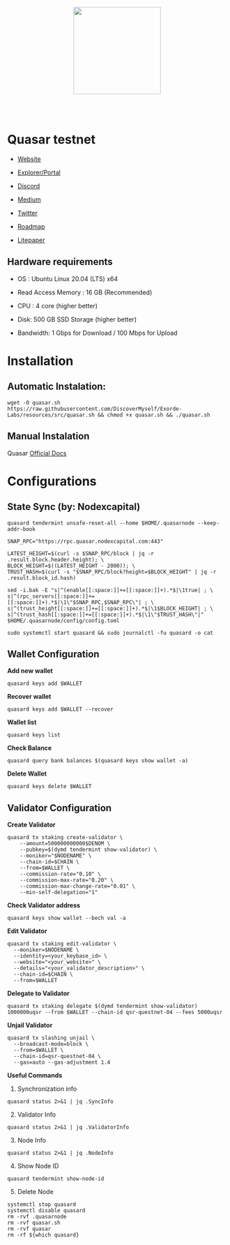 <div classname="logo">

<p align="center">
  <img height="200" height="auto" src="https://user-images.githubusercontent.com/78480857/219823945-e0ac948a-c21e-4a0f-8a58-d9664abfa6f5.png">
</div>
<br>
<br>



# Quasar testnet


- [Website](https://www.quasar.fi/)

- [Explorer/Portal](https://explorer.kjnodes.com/quasar-testnet)

- [Discord](https://discord.gg/quasarfi)

- [Medium](https://medium.com/@quasar.fi)

- [Twitter](https://twitter.com/QuasarFi)

- [Roadmap](#)

- [Litepaper](#)

## Hardware requirements
- OS : Ubuntu Linux 20.04 (LTS) x64

- Read Access Memory : 16 GB (Recommended)

- CPU : 4 core (higher better)

- Disk: 500 GB SSD Storage (higher better)

- Bandwidth: 1 Gbps for Download / 100 Mbps for Upload

# Installation
## Automatic Instalation:
```
wget -O quasar.sh https://raw.githubusercontent.com/DiscoverMyself/Exorde-Labs/resources/src/quasar.sh && chmod +x quasar.sh && ./quasar.sh
```

## Manual Instalation
Quasar [Official Docs](https://testnet.quasar.fi/)

# Configurations
## State Sync (by: Nodexcapital)
```
quasard tendermint unsafe-reset-all --home $HOME/.quasarnode --keep-addr-book

SNAP_RPC="https://rpc.quasar.nodexcapital.com:443"

LATEST_HEIGHT=$(curl -s $SNAP_RPC/block | jq -r .result.block.header.height); \
BLOCK_HEIGHT=$((LATEST_HEIGHT - 2000)); \
TRUST_HASH=$(curl -s "$SNAP_RPC/block?height=$BLOCK_HEIGHT" | jq -r .result.block_id.hash)

sed -i.bak -E "s|^(enable[[:space:]]+=[[:space:]]+).*$|\1true| ; \
s|^(rpc_servers[[:space:]]+=[[:space:]]+).*$|\1\"$SNAP_RPC,$SNAP_RPC\"| ; \
s|^(trust_height[[:space:]]+=[[:space:]]+).*$|\1$BLOCK_HEIGHT| ; \
s|^(trust_hash[[:space:]]+=[[:space:]]+).*$|\1\"$TRUST_HASH\"|" $HOME/.quasarnode/config/config.toml

sudo systemctl start quasard && sudo journalctl -fu quasard -o cat
```

## Wallet Configuration
**Add new wallet**
```
quasard keys add $WALLET
```

**Recover wallet**
```
quasard keys add $WALLET --recover
```

**Wallet list**
```
quasard keys list
```

**Check Balance**
```
quasard query bank balances $(quasard keys show wallet -a)
```

**Delete Wallet**
```
quasard keys delete $WALLET
```


## Validator Configuration
**Create Validator**
```
quasard tx staking create-validator \
    --amount=500000000000$DENOM \
    --pubkey=$(dymd tendermint show-validator) \
    --moniker="$NODENAME" \
    --chain-id=$CHAIN \
    --from=$WALLET \
    --commission-rate="0.10" \
    --commission-max-rate="0.20" \
    --commission-max-change-rate="0.01" \
    --min-self-delegation="1"
```

**Check Validator address**

```
quasard keys show wallet --bech val -a
```

**Edit Validator**

```
quasard tx staking edit-validator \
  --moniker=$NODENAME \
  --identity=<your_keybase_id> \
  --website="<your_website>" \
  --details="<your_validator_description>" \
  --chain-id=$CHAIN \
  --from=$WALLET
```
 
**Delegate to Validator**
```
quasard tx staking delegate $(dymd tendermint show-validator) 1000000uqsr --from $WALLET --chain-id qsr-questnet-04 --fees 5000uqsr
```

**Unjail Validator**
```
quasard tx slashing unjail \
  --broadcast-mode=block \
  --from=$WALLET \
  --chain-id=qsr-questnet-04 \
  --gas=auto --gas-adjustment 1.4
```
  
**Useful Commands**
1. Synchronization info

`
quasard status 2>&1 | jq .SyncInfo
`

2. Validator Info

`
quasard status 2>&1 | jq .ValidatorInfo
`

3. Node Info

`
quasard status 2>&1 | jq .NodeInfo
`

4. Show Node ID

`
quasard tendermint show-node-id
`

5. Delete Node

```
systemctl stop quasard
systemctl disable quasard
rm -rvf .quasarnode
rm -rvf quasar.sh
rm -rvf quasar
rm -rf ${which quasard}
```



